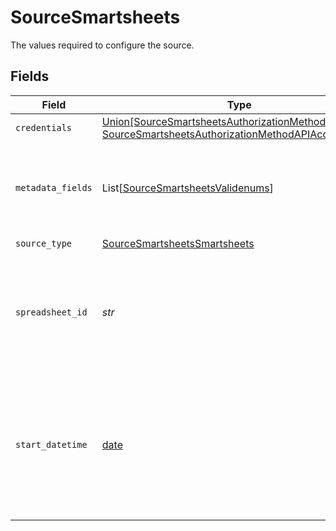 # SourceSmartsheets

The values required to configure the source.


## Fields

| Field                                                                                                                                                                 | Type                                                                                                                                                                  | Required                                                                                                                                                              | Description                                                                                                                                                           | Example                                                                                                                                                               |
| --------------------------------------------------------------------------------------------------------------------------------------------------------------------- | --------------------------------------------------------------------------------------------------------------------------------------------------------------------- | --------------------------------------------------------------------------------------------------------------------------------------------------------------------- | --------------------------------------------------------------------------------------------------------------------------------------------------------------------- | --------------------------------------------------------------------------------------------------------------------------------------------------------------------- |
| `credentials`                                                                                                                                                         | [Union[SourceSmartsheetsAuthorizationMethodOAuth20, SourceSmartsheetsAuthorizationMethodAPIAccessToken]](../../models/shared/sourcesmartsheetsauthorizationmethod.md) | :heavy_check_mark:                                                                                                                                                    | N/A                                                                                                                                                                   |                                                                                                                                                                       |
| `metadata_fields`                                                                                                                                                     | List[[SourceSmartsheetsValidenums](../../models/shared/sourcesmartsheetsvalidenums.md)]                                                                               | :heavy_minus_sign:                                                                                                                                                    | A List of available columns which metadata can be pulled from.                                                                                                        |                                                                                                                                                                       |
| `source_type`                                                                                                                                                         | [SourceSmartsheetsSmartsheets](../../models/shared/sourcesmartsheetssmartsheets.md)                                                                                   | :heavy_check_mark:                                                                                                                                                    | N/A                                                                                                                                                                   |                                                                                                                                                                       |
| `spreadsheet_id`                                                                                                                                                      | *str*                                                                                                                                                                 | :heavy_check_mark:                                                                                                                                                    | The spreadsheet ID. Find it by opening the spreadsheet then navigating to File > Properties                                                                           |                                                                                                                                                                       |
| `start_datetime`                                                                                                                                                      | [date](https://docs.python.org/3/library/datetime.html#date-objects)                                                                                                  | :heavy_minus_sign:                                                                                                                                                    | Only rows modified after this date/time will be replicated. This should be an ISO 8601 string, for instance: `2000-01-01T13:00:00`                                    | 2000-01-01T13:00:00                                                                                                                                                   |